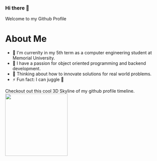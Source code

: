 ### Hi there 👋


Welcome to my Github Profile 


# About Me
- 🔭 I'm currenlty in my 5th term as a computer engineering student at Memorial University.  
- 🌱 I have a passion for object oriented programming and backend development. 
- 💬 Thinking about how to innovate solutions for real world problems.
- ⚡ Fun fact: I can juggle :juggling_person:


Checkout out this cool 3D Skyline of my github profile timeline. 
<img align="center" src="assets/GithubTimeline.gif" height="200" />


